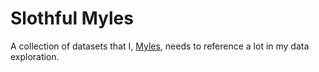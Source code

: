 # Slothful Myles

A collection of datasets that I, [Myles](https://mylesb.ca/), needs to reference a lot in my data exploration.
